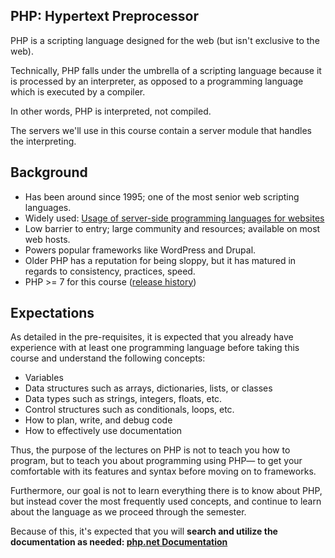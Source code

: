 ## PHP: Hypertext Preprocessor
PHP is a scripting language designed for the web (but isn't exclusive to the web).

Technically, PHP falls under the umbrella of a scripting language because it is processed by an interpreter, as opposed to a programming language which is executed by a compiler.

In other words, PHP is interpreted, not compiled.

The servers we'll use in this course contain a server module that handles the interpreting.


## Background
+ Has been around since 1995; one of the most senior web scripting languages.
+ Widely used: [Usage of server-side programming languages for websites](http://w3techs.com/technologies/overview/programming_language/all)
+ Low barrier to entry; large community and resources; available on most web hosts.
+ Powers popular frameworks like WordPress and Drupal.
+ Older PHP has a reputation for being sloppy, but it has matured in regards to consistency, practices, speed.
+ PHP >= 7 for this course ([release history](https://en.wikipedia.org/wiki/PHP#Release_history))


## Expectations
As detailed in the pre-requisites, it is expected that you already have experience with at least one  programming language before taking this course and understand the following concepts:

+ Variables
+ Data structures such as arrays, dictionaries, lists, or classes
+ Data types such as strings, integers, floats, etc.
+ Control structures such as conditionals, loops, etc.
+ How to plan, write, and debug code
+ How to effectively use documentation

Thus, the purpose of the lectures on PHP is not to teach you how to program, but to teach you about programming using PHP&mdash; to get your comfortable with its features and syntax before moving on to frameworks.

Furthermore, our goal is not to learn everything there is to know about PHP, but instead cover the most frequently used concepts, and continue to learn about the language as we proceed through the semester.

Because of this, it's expected that you will __search and utilize the documentation as needed: [php.net Documentation](http://php.net/manual/en/)__
